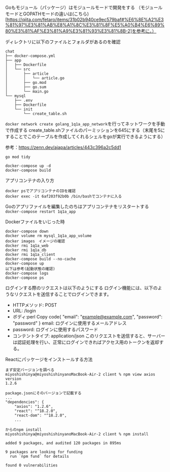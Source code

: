 Goもモジュール（パッケージ）はモジュールモードで開発をする
（モジュールモードとGOPATHモードの違いは(こちら)[https://qiita.com/fetaro/items/31b02b940ce9ec579baf#%E6%8E%A2%E3%81%97%E3%81%AB%E8%A1%8C%E3%81%8F%E5%A0%B4%E6%89%80%E3%81%AF%E3%81%A9%E3%81%93%E3%81%8B-2]を参考に。）

ディレクトリに以下のファイルとフォルダがあるのを確認
```
chat
├── docker-compose.yml
├── app
│   ├── Dockerfile
│   └── src
│       ├── article
│       │   └── article.go
│       ├── go.mod
│       ├── go.sum
│       └── main.go
└── mysql
    ├── .env
    ├── Dockerfile
    └── init
        └── create_table.sh
```

`docker network create golang_1q1a_app_network`を行ってネットワークを手動で作成する
create_table.shファイルのパーミッションを645にする（末尾を5にすることでこのテーブルを作成してくれるシェルをgoが実行できるようにする）

参考：https://zenn.dev/ajapa/articles/443c396a2c5dd1

```
go mod tidy

docker-compose up -d
docker-compose build
```


アプリコンテナの入り方
```
docker psでアプリコンテナのIDを確認
docker exec -it 6af203f92b0b /bin/bashでコンテナに入る
```

Goのアプリファイルを編集したのちはアプリコンテナをリスタートする
`docker-compose restart 1q1a_app`

Dockerファイルをいじった時
```
docker-compose down
docker volume rm mysql_1q1a_app_volume
docker images　イメージの確認
docker rmi 1q1a_web
docker rmi 1q1a_db 
docker rmi 1q1a_client
docker-compose build --no-cache
docker-compose up
以下は参考(起動状態の確認)
docker-compose logs
docker-compose ps
```

ログインする際のリクエストは以下のようにする
ログイン機能には、以下のようなリクエストを送信することでログインできます。
* HTTPメソッド: POST
* URL: /login
* ボディ:perl
Copy code{ "email": "example@example.com", "password": "password" } 
email: ログインに使用するメールアドレス
* password: ログインに使用するパスワード
* コンテントタイプ: application/json
このリクエストを送信すると、サーバーは認証処理を行い、正常にログインできればアクセス用のトークンを返却する。

Reactにパッケージをインストールする方法
```
まず安定バージョンを調べる
miyoshishinya@miyoshishinyanoMacBook-Air-2 client % npm view axios version  
1.2.6

package.jsonにそのバージョンで記載する
...
"dependencies": {
    "axios": "1.2.6",
    "react": "^18.2.0",
    "react-dom": "^18.2.0",
    ...

からのnpm install
miyoshishinya@miyoshishinyanoMacBook-Air-2 client % npm install           

added 9 packages, and audited 120 packages in 895ms

9 packages are looking for funding
  run `npm fund` for details

found 0 vulnerabilities
```